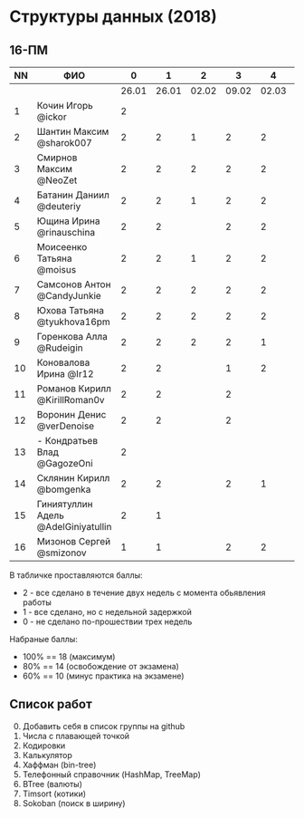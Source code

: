﻿# Структуры данных (2018)
## 16-ПМ

| NN  | ФИО                                 | 0     | 1     | 2     | 3     | 4     | 5     | 6     | 7     | 8     | Total | Exam |
| --- | ----------------------------------- | ----- | ----- | ----- | ----- | ----- | ----- | ----- | ----- | ----- | ----- | ---- |
|     |                                     | 26.01 | 26.01 | 02.02 | 09.02 | 02.03 | 02.03 | 09.03 | 16.03 | 23.03 |       |      |
| 1   | Кочин Игорь @ickor                  | 2     |       |       |       |       |       |       |       |       | 2     |      |
| 2   | Шантин Максим @sharok007            | 2     | 2     | 1     | 2     | 2     | 1     |       | 2     | 2     | 14    | 5(о) |
| 3   | Смирнов Максим @NeoZet              | 2     | 2     | 2     | 2     | 2     | 2     |       | 2     |       | 14    | 5(о) |
| 4   | Батанин Даниил  @deuteriy           | 2     | 2     | 1     | 2     | 2     | 2     |       | 2     | 2     | 15    | 5(о) |
| 5   | Ющина Ирина  @rinauschina           | 2     | 2     |       | 2     | 2     | 2     |       | 2     | 2     | 14    | 5(о) |
| 6   | Моисеенко Татьяна @moisus           | 2     | 2     | 1     | 2     | 2     | 1     |       | 2     | 2     | 14    | 5(о) |
| 7   | Самсонов Антон @CandyJunkie         | 2     | 2     | 2     | 2     | 2     | 2     | 1     | 2     | 2     | 17    | 5(о) |
| 8   | Юхова Татьяна @tyukhova16pm         | 2     | 2     | 2     | 2     | 2     | 1     |       | 2     | 2     | 15    | 5(о) |
| 9   | Горенкова Алла  @Rudeigin           | 2     | 2     | 2     | 2     | 1     | 1     |       | 2     | 2     | 14    | 5(о) |
| 10  | Коновалова Ирина @Ir12              | 2     | 2     |       | 1     | 2     | 2     | 1     | 2     | 2     | 14    | 5(о) |
| 11  | Романов Кирилл @KirillRoman0v       | 2     | 2     |       | 2     |       |       |       |       |       | 6     |      |
| 12  | Воронин Денис @verDenoise           | 2     | 2     |       | 2     |       |       |       | 2     | 2     | 10    | (-п) |
| 13  | - Кондратьев Влад @GagozeOni        | 2     |       |       |       |       |       |       |       |       | 2     | (убыл) |
| 14  | Склянин Кирилл @bomgenka            | 2     | 2     |       | 2     | 1     | 1     |       | 2     | 2     | 12    | (-п) |
| 15  | Гиниятуллин Адель @AdelGiniyatullin | 2     | 1     |       |       |       |       |       | 2     |       | 5     |      |
| 16  | Мизонов Сергей @smizonov            | 1     | 1     |       | 2     | 2     |       |       | 2     |       | 8     |      |

В табличке проставляются баллы:
- 2 - все сделано в течение двух недель с момента обьявления работы
- 1 - все сделано, но с недельной задержкой
- 0 - не сделано по-прошествии трех недель

Набраные баллы:
- 100% == 18 (максимум)
- 80% == 14 (освобождение от экзамена)
- 60% == 10 (минус практика на экзамене)

## Список работ
0. Добавить себя в список группы на github
1. Числа с плавающей точкой
2. Кодировки
3. Калькулятор
4. Хаффман (bin-tree)
5. Телефонный справочник (HashMap, TreeMap)
6. BTree (валюты)
7. Timsort (котики)
8. Sokoban (поиск в ширину)
